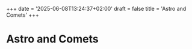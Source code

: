 +++
date = '2025-06-08T13:24:37+02:00'
draft = false
title = 'Astro and Comets'
+++

# Astro and Comets

